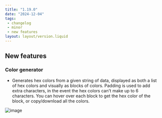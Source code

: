 ```yaml
---
title: "1.19.0"
date: "2024-12-04"
tags: 
 - changelog
 - minor
 - new features
layout: layout/version.liquid
---
```

## New features
### Color generator
- Generates hex colors from a given string of data, displayed as both a list of hex colors and visually as blocks of colors. Padding is used to add extra characters, in the event the hex colors can't make up to 6 characters. You can hover over each block to get the hex color of the block, or copy/download all the colors.

![image](https://github.com/user-attachments/assets/0f268902-41dd-4a04-8ef3-ce6e172d1d8d)

